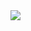 <img src="https://www.google.com/url?sa=i&url=https%3A%2F%2Fwww.sennder.com%2Ftech%2Fdesigning-microservices-components-using-hexagonal-architecture&psig=AOvVaw3ItZXzOzvaZwiakpuJLq8S&ust=1705481038286000&source=images&cd=vfe&opi=89978449&ved=0CBIQjRxqFwoTCNistZPC4YMDFQAAAAAdAAAAABAD" />
